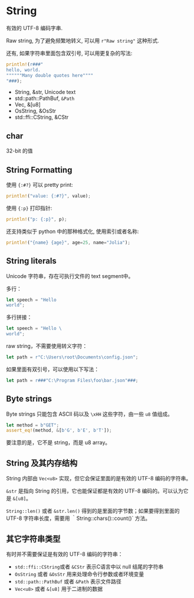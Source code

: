 
# String

有效的 UTF-8 编码字串.

Raw string, 为了避免频繁地转义, 可以用 `r"Raw string"` 这种形式.

还有, 如果字符串里面包含双引号, 可以用更复杂的写法:
```rust
println!(r###"
hello, world.
""""""Many double quotes here""""
"###);
```

- String, &str, Unicode text
- std::path::PathBuf, `&Path`
- Vec<u8>, &[u8]
- OsString, &OsStr
- std::ffi::CString, &CStr


## char
32-bit 的值


## String Formatting

使用 `{:#?}` 可以 pretty print:
```rust
println!("value: {:#?}", value);
```

使用 `{:p}` 打印指针:
```rust
println!("p: {:p}", p);
```

还支持类似于 python 中的那种格式化, 使用索引或者名称:
```rust
println!("{name} {age}", age=25, name="Jolia");
```

## String literals
Unicode 字符串，存在可执行文件的 text segment中。

多行：
```rust
let speech = "Hello
world";
```

多行拼接：
```rust
let speech = "Hello \
world";
```

raw string，不需要使用转义字符：
```rust
let path = r"C:\Users\root\Documents\config.json";
```

如果里面有双引号，可以使用以下写法：
```rust
let path = r###"C:\Program Files\foo\bar.json"###;
```

## Byte strings
Byte strings 只能包含 ASCII 码以及 `\xHH` 这些字符，由一些 `u8` 值组成。

```rust
let method = b"GET";
assert_eq!(method, &[b'G', b'E', b'T']);
```

要注意的是，它不是 string，而是 u8 array。

## String 及其内存结构
String 内部由 `Vec<u8>` 实现，但它会保证里面的是有效的 UTF-8 编码的字符串。

`&str` 是指向 String 的引用，它也能保证都是有效的 UTF-8 编码的。可以认为它是 `&[u8]`。

`String::len()` 或者 `&str.len()` 得到的是里面的字节数；如果要得到里面的 UTF-8
字符串长度，需要用 ｀String::chars()::count()` 方法。

## 其它字符串类型
有时并不需要保证是有效的 UTF-8 编码的字符串：

- `std::ffi::CString`或者 `&CStr` 表示C语言中以 null 结尾的字符串
- `OsString` 或者 `&OsStr` 用来处理命令行参数或者环境变量
- `std::path::PathBuf` 或者 `&Path` 表示文件路径
- `Vec<u8>` 或者 `&[u8]` 用于二进制的数据
